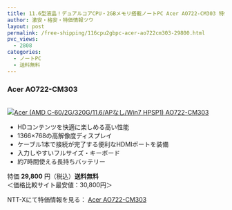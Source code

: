 ```yaml
---
title: 11.6型液晶！デュアルコアCPU・2GBメモリ搭載ノートPC Acer AO722-CM303 特価29800円！送料無料！
author: 激安・格安・特価情報ツウ
layout: post
permalink: /free-shipping/116cpu2gbpc-acer-ao722cm303-29800.html
pvc_views:
  - 2808
categories:
  - ノートPC
  - 送料無料
---
```

### Acer AO722-CM303

<div class="img-bg2 img_L">
  <a href="http://px.a8.net/svt/ejp?a8mat=ZYP6S+8IMA3E+S1Q+BWGDT&#038;a8ejpredirect=http://nttxstore.jp/_II_EI13867076" target="_blank" title="Acer (AMD C-60/2G/320G/11.6/APなし/Win7 HPSP1) AO722-CM303" ><br /> <img border="0" alt="Acer (AMD C-60/2G/320G/11.6/APなし/Win7 HPSP1) AO722-CM303" src="http://i2.wp.com/image.nttxstore.jp/l2_images/E/EI/EI13867076.jpg?w=120" data-recalc-dims="1" /></a>
</div>

<!--more-->

  * HDコンテンツを快適に楽しめる高い性能
  * 1366×768の高解像度ディスプレイ
  * ケーブル1本で接続が完了する便利なHDMIポートを装備
  * 入力しやすいフルサイズ・キーボード
  * 約7時間使える長持ちバッテリー

特価 <span class="tokka-price"><strong>29,800</strong></span> 円（税込）**送料無料**  
＜価格比較サイト最安値：30,800円＞

NTT-Xにて特価情報を見る： <span class="fs150p"><a href="http://px.a8.net/svt/ejp?a8mat=ZYP6S+8IMA3E+S1Q+BWGDT&#038;a8ejpredirect=http://nttxstore.jp/_II_EI13867076" target="_blank">Acer AO722-CM303</a></span>